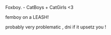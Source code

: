 Foxboy. - CatBoys + CatGirls <3

femboy on a LEASH!

probably very problematic , dni if it upsetz you !
